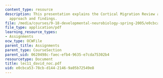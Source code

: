 ```yaml
---
content_type: resource
description: This presentation explains the Cortical Migration Review and its experimental
  approach and findings.
file: /media/courses/9-18-developmental-neurobiology-spring-2005/e0cbca5378cbd14421469a05b72549e8_lec11_david_noc.pdf
file_type: application/pdf
learning_resource_types:
- Assignments
ocw_type: OCWFile
parent_title: Assignments
parent_type: CourseSection
parent_uid: 0620498c-faec-efb4-9635-e7cda75302b4
resourcetype: Document
title: lec11_david_noc.pdf
uid: e0cbca53-78cb-d144-2146-9a05b72549e8
---
```

